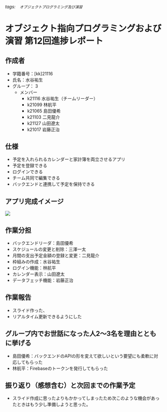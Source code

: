 ###### tags:　`オブジェクトプログラミング及び演習`

# オブジェクト指向プログラミングおよび演習 第12回進捗レポート

## 作成者
- 学籍番号：[kk]21116
- 氏名：水谷祐生
- グループ： 3
    - メンバー
        - k21116 水谷祐生（チームリーダー）
        - k21099 林航平
        - k21065 島田優希
        - k21103 二見龍介
        - k21127 山田遼太
        - k21017 岩藤正治

## 仕様
- 予定を入れられるカレンダーと家計簿を両立させるアプリ
- 予定を登録できる
- ログインできる
- チーム共同で編集できる
- バックエンドと連携して予定を保持できる

## アプリ完成イメージ
![](https://i.imgur.com/WyMVspL.png)

## 作業分担
- バックエンドリーダ：島田優希
- スケジュールの変更と削除：三澤一太
- 月間の支出予定金額の登録と変更：二見龍介
- 枠組みの作成：水谷祐生
- ログイン機能：林航平
- カレンダー表示：山田遼太
- データフェッチ機能：岩藤正治

## 作業報告
- スライド作った、
- リアルタイム更新できるようにした

## グループ内でお世話になった人2〜3名を理由とともに挙げる
- 島田優希：バックエンドのAPIの形を変えて欲しいという要望にも柔軟に対応してもらった
- 林航平：Firebaseのトークンを発行してもらった

## 振り返り（感想含む）と次回までの作業予定
- スライド作成に思ったよりもかかってしまったため次このような機会があったときはもう少し準備しようと思った。